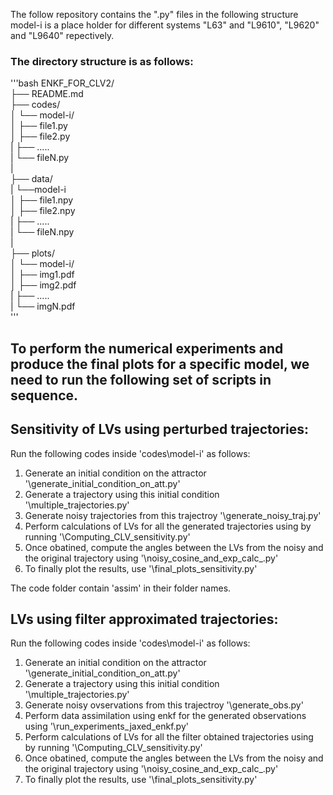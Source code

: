 The follow repository contains the ".py" files in the following structure
model-i is a place holder for different systems "L63" and "L9610", "L9620" and "L9640" repectively.

### The directory structure is as follows:
'''bash
ENKF_FOR_CLV2/  
├── README.md  
├── codes/  
│   └── model-i/  
│       ├── file1.py  
│       ├──  file2.py  
|       ├──  .....  
|       └──  fileN.py  
|  
├── data/  
|   └──model-i  
│       ├── file1.npy  
│       ├── file2.npy  
|       ├── .....  
|       └── fileN.npy  
|  
├── plots/  
│   └── model-i/  
│       ├──  img1.pdf  
│       ├──  img2.pdf  
|       ├──  .....  
|       └──  imgN.pdf  
'''
## To perform the numerical experiments and produce the final plots for a specific model, we need to run the following set of scripts in sequence.

## Sensitivity of LVs using perturbed trajectories:
Run the following codes inside 'codes\model-i\' as follows:
1. Generate an initial condition on the attractor '\generate_initial_condition_on_att.py'
2. Generate a trajectory using this initial condition '\multiple_trajectories.py'
3. Generate noisy trajectories from this trajectroy '\generate_noisy_traj.py'
4. Perform calculations of LVs for all the generated trajectories using by running '\Computing_CLV_sensitivity.py'
5. Once obatined, compute the angles between the LVs from the noisy and the original trajectory using '\noisy_cosine_and_exp_calc_.py'
6. To finally plot the results, use '\final_plots_sensitivity.py'

The code folder contain 'assim' in their folder names.
## LVs using filter approximated trajectories:
Run the following codes inside 'codes\model-i\' as follows:
1. Generate an initial condition on the attractor '\generate_initial_condition_on_att.py'
2. Generate a trajectory using this initial condition '\multiple_trajectories.py'
3. Generate noisy ovservations from this trajectroy '\generate_obs.py'
4. Perform data assimilation using enkf for the generated observations using '\run_experiments_jaxed_enkf.py'
5. Perform calculations of LVs for all the filter obtained trajectories using by running '\Computing_CLV_sensitivity.py'
6. Once obatined, compute the angles between the LVs from the noisy and the original trajectory using '\noisy_cosine_and_exp_calc_.py'
7. To finally plot the results, use '\final_plots_sensitivity.py'
